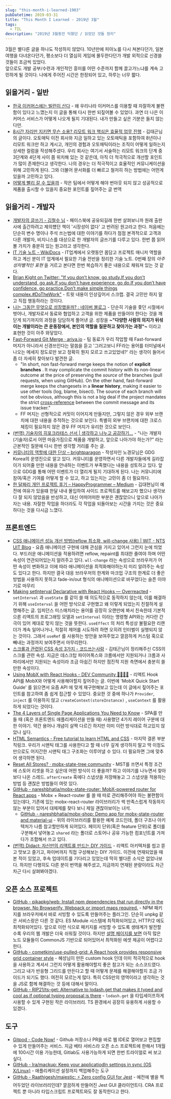 ```yaml
---
slug: "this-month-i-learned-1903"
pubDatetime: 2019-03-31
title: "This Month I Learned - 2019년 3월"
tags:
  - TIL
description: "2019년 3월동안 익혔던 / 읽었던 것들 정리"
---
```


3월은 별다른 글을 하나도 작성하지 않았다. 10년만에 피아노를 다시 쳐본다던가, 일본 여행을 다녀온다던가, 평소보다 더 열심히 게임에 몰두한다던가 개발 외적으로 신경쓸 것들이 조금씩 있었다.  
앞으로도 개발 공부/수련과 개인적인 흥미를 어떤 수준까지 함께 끌고가느냐를 계속 고민하게 될 것이다. 나에게 주어진 시간은 한정되어 있고, 하루는 너무 짧다.

## 읽을거리 - 일반

- [한국 이커머스에는 빌런이 산다](https://brunch.co.kr/@windydog/213) - 왜 우리나라 이커머스를 이용할 때 자잘하게 불편함이 있다고 느꼈는지 이 글을 통해 다시 한번 되짚어볼 수 있었다. 과연 더 나은 이커머스 서비스가 어떻게 나오게 될지 기대된다. 내가 만들고 싶은 기분은 들지 않는다만.
- [8시간 자리만 지키면 무슨 소용? 리모트 워크 핵심은 효율적 업무 진행](http://dbr.donga.com/article/view/1203/article_no/9045) - 김태곤님의 글이다. 오토매틱 이전 회사와 지금 일하고 있는 오토매틱을 포함하여 8년이나 리모트 워크만 하고 계시고, 개인의 경험과 오토매틱이라는 조직이 어떻게 일하는지 상세한 컬럼을 작성해주셨다. 우리 회사는 여기서 서술하는 리모트 워크의 단계 중 3단계와 4단게 사이 쯤 위치해 있는 것 같은데, 아직 더 적극적으로 개선할 포인트가 많이 존재한다고 생각한다. 나의 경우는 더 적극적이고 효율적인 커뮤니케이션을 위해 고민하게 된다. 그와 더불어 문서화를 더 빠르고 철저히 하는 방법에는 어떤게 있을까 고민하고 있다.
- [어떻게 빨리 갈 수 있을까](https://muchtrans.com/translations/how-to-go-fast.ko.html) - 작은 팀에서 어떻게 해야 번아웃 되지 않고 성공적으로 제품을 출시할 수 있을지 중요한 포인트를 짚어주는 글 번역

## 읽을거리 - 개발자

- [개발자의 글쓰기 - 김철수 님](https://drive.google.com/file/d/1ELeCi_1UzCEkj-UDSLM44h9HcgGiDQrb/view?usp=sharing) - 페이스북에 공유되길래 한번 살펴보니까 원래 출판사에 출간하려고 제의헀던 책이 '시장성이 없다' 고 반려된 원고라고 한다. 처음에는 단순히 변수 명이나 주석 쓰는법에 대한 이야기를 하다가 점점 본격적으로 고객과 다른 개발자, 비지니스를 대상으로 한 개발자의 글쓰기를 다루고 있다. 한번 쯤 읽어볼 가치가 충분히 있는 원고라고 생각한다.
- [IT 기술 노트 - WikiDocs](https://wikidocs.net/book/2184) - IT업계에서 오랫동안 몸담고 프로젝트 매니저 역할을 하고 계신 분이 IT 업계에서 필요한 기술 전반을 정리한 기술 노트. 0번째 장의 _아주 성차별적인 표현_ 을 거르고 본다면 한번 복습하기 좋은 내용으로 채워져 있는 것 같다.
- [Brian Kight on Twitter: "If you don’t know, go study.If you don’t understand, go ask.If you don’t have experience, go do.If you don’t have confidence, go practice.Don’t make simple things complex.#DoTheWork"](https://twitter.com/TBrianKight/status/1101849801640030209) - 트윗 내용이 인상깊어서 스크랩. 결국 고민만 하지 말고 직접 행동하라는 것이다.
- [나는 그동안 무엇으로 성장했을까? : 네이버 블로그](https://m.blog.naver.com/jukrang/221479816946) - 단순히 기술을 좇던 시절에서 벗어나, 개발자로서 동료와 협업하고 고객을 위한 제품을 만들어야 한다는 것을 깨닫게 되기까지의 과정을 담담하게 풀어낸 글. 성장을 **~"다양한 사람의 의지가 뒤섞이는 개발이라는 큰 운동장에서, 본인의 역할을 질문하고 찾아가는 과정"~** 이라고 표현한 것이 아주 와닿았다.
- [Fast-Forward Git Merge · ariya.io](https://ariya.io/2013/09/fast-forward-git-merge) - 팀 동료가 우리 작업할 때 Fast-forward 머지가 아니라서 신경쓰인다는 말씀을 듣고 '그러고보니 FF라는 용어를 터미널에서 나오는 메세지 정도로만 보고 정확히 뭔지 모르고 쓰고있었네?' 라는 생각이 들어서 좀 더 자세히 찾아보다 발견한 글.
  - "In short, non fast-forward merge keeps the notion of **explicit branches** . It may complicate the commit history with its non-linear outcome at the price of preserving the _source_ of the branches (pull requests, when using GitHub). On the other hand, fast-forward merge keeps the changesets in a **linear history**, making it easier to use other tools (log, blame, bisect). The source of each branch will not be obvious, although this is not a big deal if the project mandates the strict [cross-reference](https://ariya.io/2013/06/cross-reference-commit-message-and-issue-tracker) between the commit message and its issue tracker."
  - FF 머지는 선형적으로 커밋이 이어지게 만들지만, 그렇지 않은 경우 외부 브랜치에 대한 내용을 추적하는 것으로 보인다. 특별히 외부 브랜치에 대한 크로스 체킹이 필요하지 않은 경우 FF 머지가 유리한 것으로 보인다.
- [(번역) 기술자의 히포크라테스 선서 | 생각하고 나누고 공감하기...](https://blog.fupfin.com/?p=188) - "나는 개발자(기술자)로서 어떤 마음가짐으로 제품을 개발하고, 앞으로 나아가야 하는가?" 라는 근본적인 질문에 다시 한번 생각할 거리를 주는 글.
- [커뮤니티의 역할에 대한 단상 – brightparagon](https://brightparagon.wordpress.com/2019/03/31/thoughts-on-role-of-community/) - 작성자인 노경모님은 GDG Korea의 운영진으로 알고 있다. 커뮤니티를 운영하면서 다른 개발자들에게 길라잡이가 되어줄 만한 내용을 안내하는 이벤트가 부족했다는 내용을 성토하고 있다. 앞으로 GDG를 통해 어떤 이벤트가 더 열리게 될지 기대하게 된다. 나는 커뮤니티에 참여/혹은 기여를 어떻게 할 수 있고, 하고 있는지는 고민이 좀 더 필요하다.
- [한 달짜리 개인 프로젝트 후기 – HappyProgrammer – Medium](https://medium.com/happyprogrammer-in-jeju/%ED%95%9C-%EB%8B%AC%EC%A7%9C%EB%A6%AC-%EA%B0%9C%EC%9D%B8-%ED%94%84%EB%A1%9C%EC%A0%9D%ED%8A%B8-%ED%9B%84%EA%B8%B0-dd440ad2cf9a) - 김대현님이 예전에 여유가 있을떄 한달 내내 몰입하여 사이드 프로젝트를 해보고자 했으나 생각보다 잘 되지 않았음을 반성하고, 대신 어떠어떠한 부분은 괜찮았으니 앞으로 나아가자는 내용. 자잘한 작업을 하더라도 각 작업을 되돌아보는 시간을 가지는 것은 중요하다는 것을 다시금 느꼈다.

## 프론트엔드

- [CSS 애니메이션 성능 개선 방법(reflow 최소화, will-change 사용) | WIT - NTS UIT Blog](https://wit.nts-corp.com/2017/06/05/4571) - 요즘 애니메이션 구현에 대해 관심을 가지고 있어서 그런지 눈에 띄었다. 부드러운 애니메이션을 적용하려면 reflow, repaint를 최대한 줄여야 하며 어떤 속성이 연관되어있는지 알려주고 있다. `wll-change` 라는 속성으로 브라우저가 어떤 속성이 변화하고 이에 따라 애니메이션을 최적화해야하는지 미리 알려주는 속성도 있다고 한다. 하지만 결국 대응 브라우저의 한계와 마크업 구조의 한계로 더 좋은 방법을 사용하지 못하고 fade-in/out 형식의 애니메이션으로 바꾸었다는 슬픈 이야기로 마무리
- [Making setInterval Declarative with React Hooks — Overreacted](https://overreacted.io/making-setinterval-declarative-with-react-hooks/) - `setInterval` 과 `useState` 를 같이 쓸 때 의도적으로 동작하지 않는데, 이를 해결하기 위해 `useInterval` 을 어떤 방식으로 구현했고 왜 이렇게 되었는지 친절하게 설명해주는 글. 임피던스 미스매치라는 용어를 굉장히 오랜만에 봐서 친숙한데 기본적으론 리액트의 프로그래밍 모델과 `setInterval` 이라는 명령형 API와는 커다란 간극이 있어 제대로 맞지 않는 것을 뜻한다. `useEffect` 의 처리 특성상 불필요한 리랜더가 계속 일어나거나, 적절히 제어를 시도하려 하면 오히려 인터벌이 실행되지 않는 것이다. 그래서 `useRef` 를 사용하는 방안을 보여주었고 깔끔하게 커스텀 훅으로 빼내는 과정까지 보여주면서 마무리한다.
- [스크롤과 관련된 CSS 속성 3가지 - 코드쓰는사람](https://taegon.kim/archives/9807) - 김태곤님이 정리해주신 CSS의 스크롤 관련 속성. 지금은 데스크탑 파이어폭스와 크롬에서만 지원되거나 크롬과 사파리에서만 지원되는 속성이라 조금 아쉽긴 하지만 점진적 지원 측면에서 충분히 쓸만한 속성이다.
- [Using MobX with React Hooks - DEV Community 👩‍💻👨‍💻](https://dev.to/ryands17/using-mobx-with-react-hooks-52h5) - 리액트 Hook API를 MobX와 어떻게 사용해야할지 짚어주는 글. 이번에 'MobX Quick Start Guide' 를 읽으면서 요즘 API 에 맞게 재구현해보고 있는데 이 글에서 짚어주는 포인트를 참고하여 좀 쉽게 접근할 수 있었다. 중요한 것 중에 하나가 `Provider`, `inject` 를 이용하지 않고 `createContext(storeInstance)` , `useContext` 를 활용하게 되었다는 것이다.
- [The 4 Layers of Single Page Applications You Need to Know](https://hackernoon.com/architecting-single-page-applications-b842ea633c2e) - SPA를 만들 때 (혹은 프론트엔드 애플리케이션을 만들 때) 사용했던 4가지 레이어 구분에 대한 이야기. 약간 용어나 개념이 살짝 다르긴 하지만 이미 이런 방식대로 하고있지 않았나 싶다.
- [HTML Semantics - Free tutorial to learn HTML and CSS](https://marksheet.io/html-semantics.html#dont-overthink-semantics) - 마지막 결론 부분 직링크. 우리가 시맨틱 태그를 사용한다고 할 때 너무 깊게 생각하지 말고 딱 이정도만으로도 어지간한 시맨틱 태그 구조화는 이루어낼 수 있다. 더 필요하면 그에 맞추어 생각하면 된다.
- [Reset All Stores? · mobx-state-tree community](https://spectrum.chat/mobx-state-tree/general/reset-all-stores~17735a32-834c-4455-8b8e-cab20dbe00ba) - MST를 쓰면서 특정 조건에 스토어 리셋을 하고 싶은데 어떤 방식이 더 좋을까? 하고 이야기를 나누면서 찾아보다 나온 스레드. `afterCreate` 훅에다 스냅샷을 저장해놓고 그 스냅샷을 적용하는 방법 등 괜찮은 방법들이 여럿 있다.
- [GitHub - nareshbhatia/mobx-state-router: MobX-powered router for React apps](https://github.com/nareshbhatia/mobx-state-router) - Mobx + React-router 를 쓸 때 따로 관리해주어야 하는 불편함이 있는데다, 기존에 있는 mobx-react-router 라이브러리가 썩 만족스럽게 작동하지 않는 부분이 있어서 대체제를 찾다 보니 제일 괜찮아보이는 녀석.
  - [GitHub - nareshbhatia/mobx-shop: Demo app for mobx-state-router and material-ui](https://github.com/nareshbhatia/mobx-shop) - 위의 라이브러리를 활용한 예제 코드인데, 폴더 구조나 아키텍처가 나름 참고할만하게 되어있다. 페이지 단위(혹은 feature 단위)로 폴더를 구분해서 넣어놓고 `shared` 라는 폴더로 스토어나 공유 가능한 컴포넌트를 가져다가 조합해서 쓰고 있다.
- [(번역) Didact: 자신만의 리액트를 만드는 DIY 가이드](https://velog.io/@wickedev/%EB%B2%88%EC%97%AD-Didact-%EC%9E%90%EC%8B%A0%EB%A7%8C%EC%9D%98-%EB%A6%AC%EC%95%A1%ED%8A%B8%EB%A5%BC-%EB%A7%8C%EB%93%9C%EB%8A%94-DIY-%EA%B0%80%EC%9D%B4%EB%93%9C) - 리액트 아키텍처를 씹고 뜯고 맛보고 즐기고, 파이버까지 직접 구성해보는 DIY 가이드. 이전에 연재되었을 때 본 적이 있었고, 후속 업데이트를 기다리고 있었는데 딱히 별다른 소식은 없었나보다. 하지만 다행히도 다른 분이 번역을 해주셨고, 지금까지 연재된 분량이라도 차근차근 다시 살펴봐야겠다.

## 오픈 소스 프로젝트

- [GitHub - pikapkg/web: Install npm dependencies that run directly in the browser. No Browserify, Webpack or import maps required.](https://github.com/pikapkg/web) - NPM 패키지를 브라우저에서 바로 서빙할 수 있도록 만들어주는 플러그인. 단순히 unpkg 같은 서비스랑은 다른 것 같다. ES Module 시스템에 최적화되어있고, HTTP/2 에도 최적화되어있다. 앞으로 이런 식으로 패키지를 서빙할 수 있도록 생태계가 발전할 수록 우리의 웹 개발은 더욱 쉬워질 것이다. 하지만 [설명 페이지를 보면](https://www.pikapkg.com/about) 아직 많은 노드 모듈들이 CommonJS 기반으로 되어있어서 최적화된 에셋 제공이 어렵다고 한다.
- [GitHub - cometkim/use-pulled-grid: A React hook provides responsive grid container style](https://github.com/cometkim/use-pulled-grid) - 혜성님이 만든 custom hook 인데 이미 적극적으로 hook을 사용하고 계셔서 그런지 어떻게 활용해야할지 좋은 참고가 되는 소스코드였다. 그리고 내가 반응형 그리드를 만든다고 할 때 어떻게 문제를 해결해야할지 조금 가이드가 되기도 했다. 여전히 모르는게 많다. 특히 CSS만의 영역이라고 생각하는 것을 JS로 함께 해결하는 것 등에 대해서 말이다.
- [GitHub - RIP21/ts-get: Alternative to lodash.get that makes it typed and cool as if optional typing proposal is there](https://github.com/RIP21/ts-get) - `lodash.get` 을 타입세이프하게 사용할 수 있게 구현된 작은 라이브러리. TS 환경에서 굉장히 유용하게 사용할 수 있겠다.

## 도구

- [Gitpod - Code Now!](https://www.gitpod.io) - Github 저장소나 PR을 바로 웹 IDE로 열어보고 편집할 수 있게 만들어주는 서비스. 지금 베타 서비스라 오픈 소스 프로젝트에 한해서 1개월에 100시간 이용 가능한데, Gitlab도 사용가능하게 되면 한번 트라이얼로 써 보고 싶다.
- [GitHub - lra/mackup: Keep your applicatiodln settings in sync (OS X/Linux)](https://github.com/lra/mackup) - 애플리케이션 설정까지 백업해주는 도구
- [GitHub - Raathigesh/majestic: ⚡ Zero config GUI for Jest](https://github.com/Raathigesh/majestic/) - 예전에 별을 찍어두었던 라이브러리인데? 깔끔하게 만들어진 Jest GUI 클라이언트다. CRA 프로젝트 뿐 아니라 타입스크립트 프로젝트와도 잘 동작한다고 한다.
